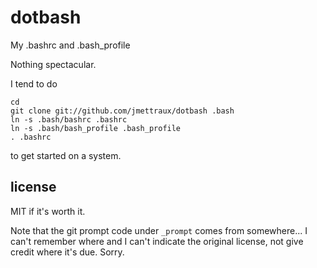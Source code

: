 
# dotbash

My .bashrc and .bash_profile

Nothing spectacular.

I tend to do
```
cd
git clone git://github.com/jmettraux/dotbash .bash
ln -s .bash/bashrc .bashrc
ln -s .bash/bash_profile .bash_profile
. .bashrc
```
to get started on a system.


## license

MIT if it's worth it.

Note that the git prompt code under `_prompt` comes from somewhere... I can't remember where and I can't indicate the original license, not give credit where it's due. Sorry.

